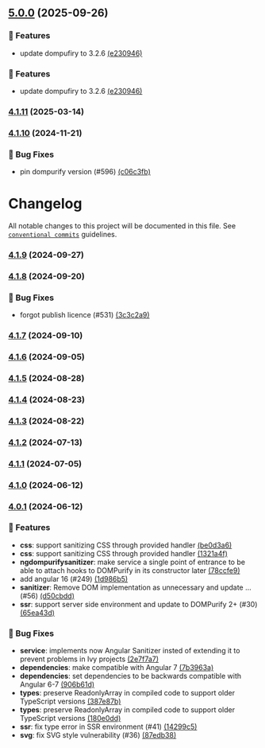 ## [5.0.0](https://github.com/taiga-family/ng-dompurify/compare/v4.1.11...v5.0.0) (2025-09-26)

### 🚀 Features

- update dompufiry to 3.2.6
  [(e230946)](https://github.com/taiga-family/ng-dompurify/commit/e2309466f3bfee34516672909cf14735d694b00c)

### 🚀 Features

- update dompufiry to 3.2.6
  [(e230946)](https://github.com/taiga-family/ng-dompurify/commit/e2309466f3bfee34516672909cf14735d694b00c)

### [4.1.11](https://github.com/taiga-family/ng-dompurify/compare/v4.1.10...v4.1.11) (2025-03-14)

### [4.1.10](https://github.com/taiga-family/ng-dompurify/compare/v4.1.9...v4.1.10) (2024-11-21)

### 🐞 Bug Fixes

- pin dompurify version (#596)
  [(c06c3fb)](https://github.com/taiga-family/ng-dompurify/commit/c06c3fbdbffd88af082cec70848b841aaad4148f)

# Changelog

All notable changes to this project will be documented in this file. See
[`conventional commits`](https://www.conventionalcommits.org/) guidelines.

### [4.1.9](https://github.com/taiga-family/ng-dompurify/compare/v4.1.8...v4.1.9) (2024-09-27)

### [4.1.8](https://github.com/taiga-family/ng-dompurify/compare/v4.1.7...v4.1.8) (2024-09-20)

### 🐞 Bug Fixes

- forgot publish licence (#531)
  [(3c3c2a9)](https://github.com/taiga-family/ng-dompurify/commit/3c3c2a9bced3c4cbd71b4f12f90849f578a9759a)

### [4.1.7](https://github.com/taiga-family/ng-dompurify/compare/v4.1.6...v4.1.7) (2024-09-10)

### [4.1.6](https://github.com/taiga-family/ng-dompurify/compare/v4.1.5...v4.1.6) (2024-09-05)

### [4.1.5](https://github.com/taiga-family/ng-dompurify/compare/v4.1.4...v4.1.5) (2024-08-28)

### [4.1.4](https://github.com/taiga-family/ng-dompurify/compare/v4.1.3...v4.1.4) (2024-08-23)

### [4.1.3](https://github.com/taiga-family/ng-dompurify/compare/v4.1.2...v4.1.3) (2024-08-22)

### [4.1.2](https://github.com/taiga-family/ng-dompurify/compare/v4.1.1...v4.1.2) (2024-07-13)

### [4.1.1](https://github.com/taiga-family/ng-dompurify/compare/v4.1.0...v4.1.1) (2024-07-05)

### [4.1.0](https://github.com/taiga-family/ng-dompurify/compare/v4.0.1...v4.1.0) (2024-06-12)

### [4.0.1]() (2024-06-12)

### 🚀 Features

- **css**: support sanitizing CSS through provided handler
  [(be0d3a6)](https://github.com/taiga-family/ng-dompurify/commit/be0d3a61c2f93be8283dab6986a076aa53edea21)
- **css**: support sanitizing CSS through provided handler
  [(1321a4f)](https://github.com/taiga-family/ng-dompurify/commit/1321a4fba4beefcb6658b8aac6e4f1b01b4d7df9)
- **ngdompurifysanitizer**: make service a single point of entrance to be able to attach hooks to DOMPurify in its
  constructor later
  [(78ccfe9)](https://github.com/taiga-family/ng-dompurify/commit/78ccfe9b6e0b43e11894568ed41bbfbc228343a7)
- add angular 16 (#249)
  [(1d986b5)](https://github.com/taiga-family/ng-dompurify/commit/1d986b570fde4d004f60448e6846d6ef0952518c)
- **sanitizer**: Remove DOM implementation as unnecessary and update … (#56)
  [(d50cbdd)](https://github.com/taiga-family/ng-dompurify/commit/d50cbdd972598da056d32400a06a1d6cbe692a34)
- **ssr**: support server side environment and update to DOMPurify 2+ (#30)
  [(65ea43d)](https://github.com/taiga-family/ng-dompurify/commit/65ea43da03ad325467c76df98d1f4e1d79a4bc8c)

### 🐞 Bug Fixes

- **service**: implements now Angular Sanitizer insted of extending it to prevent problems in Ivy projects
  [(2e7f7a7)](https://github.com/taiga-family/ng-dompurify/commit/2e7f7a779bdddb010eeee9ea9caba8abf748a0b6)
- **dependencies**: make compatible with Angular 7
  [(7b3963a)](https://github.com/taiga-family/ng-dompurify/commit/7b3963ac0157aadd2d6a2f1a43b1f450f9803e2a)
- **dependencies**: set dependencies to be backwards compatible with Angular 6-7
  [(906b61d)](https://github.com/taiga-family/ng-dompurify/commit/906b61d61a9ce4f2a8d9ee895af4d646643005b2)
- **types**: preserve ReadonlyArray in compiled code to support older TypeScript versions
  [(387e87b)](https://github.com/taiga-family/ng-dompurify/commit/387e87b1bd68f0d92b8ca9cb70caccef2c2ea5f1)
- **types**: preserve ReadonlyArray in compiled code to support older TypeScript versions
  [(180e0dd)](https://github.com/taiga-family/ng-dompurify/commit/180e0ddf81810be6fa86b69876dfcddf748a7ede)
- **ssr**: fix type error in SSR environment (#41)
  [(14299c5)](https://github.com/taiga-family/ng-dompurify/commit/14299c577ed4c9ea9a17dc1549bf996dbc4a8041)
- **svg**: fix SVG style vulnerability (#36)
  [(87edb38)](https://github.com/taiga-family/ng-dompurify/commit/87edb38c77bb37e422767ef6e8e2dffe10a29e6b)
